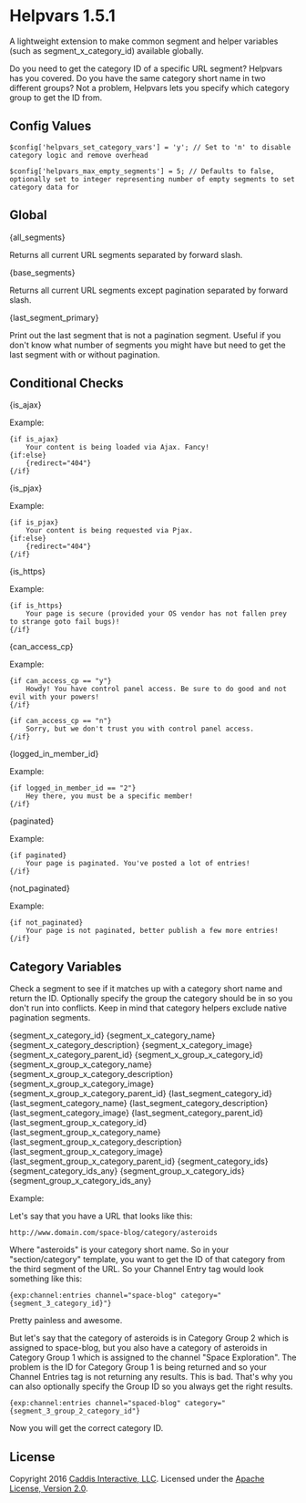 # Helpvars 1.5.1

A lightweight extension to make common segment and helper variables (such as segment_x_category_id) available globally.

Do you need to get the category ID of a specific URL segment? Helpvars has you covered. Do you have the same category short name in two different groups? Not a problem, Helpvars lets you specify which category group to get the ID from.

## Config Values

	$config['helpvars_set_category_vars'] = 'y'; // Set to 'n' to disable category logic and remove overhead

	$config['helpvars_max_empty_segments'] = 5; // Defaults to false, optionally set to integer representing number of empty segments to set category data for

## Global

{all_segments}

Returns all current URL segments separated by forward slash.

{base_segments}

Returns all current URL segments except pagination separated by forward slash.

{last_segment_primary}

Print out the last segment that is not a pagination segment. Useful if you don't know what number of segments you might have but need to get the last segment with or without pagination.

## Conditional Checks

{is_ajax}

Example:

	{if is_ajax}
		Your content is being loaded via Ajax. Fancy!
	{if:else}
		{redirect="404"}
	{/if}

{is_pjax}

Example:

	{if is_pjax}
		Your content is being requested via Pjax.
	{if:else}
		{redirect="404"}
	{/if}

{is_https}

Example:

	{if is_https}
		Your page is secure (provided your OS vendor has not fallen prey to strange goto fail bugs)!
	{/if}

{can_access_cp}

Example:

	{if can_access_cp == "y"}
		Howdy! You have control panel access. Be sure to do good and not evil with your powers!
	{/if}

	{if can_access_cp == "n"}
		Sorry, but we don't trust you with control panel access.
	{/if}

{logged_in_member_id}

Example:

	{if logged_in_member_id == "2"}
		Hey there, you must be a specific member!
	{/if}

{paginated}

Example:

	{if paginated}
		Your page is paginated. You've posted a lot of entries!
	{/if}

{not_paginated}

Example:

	{if not_paginated}
		Your page is not paginated, better publish a few more entries!
	{/if}

## Category Variables

Check a segment to see if it matches up with a category short name and return the ID. Optionally specify the group the category should be in so you don't run into conflicts. Keep in mind that category helpers exclude native pagination segments.

{segment_x_category_id}
{segment_x_category_name}
{segment_x_category_description}
{segment_x_category_image}
{segment_x_category_parent_id}
{segment_x_group_x_category_id}
{segment_x_group_x_category_name}
{segment_x_group_x_category_description}
{segment_x_group_x_category_image}
{segment_x_group_x_category_parent_id}
{last_segment_category_id}
{last_segment_category_name}
{last_segment_category_description}
{last_segment_category_image}
{last_segment_category_parent_id}
{last_segment_group_x_category_id}
{last_segment_group_x_category_name}
{last_segment_group_x_category_description}
{last_segment_group_x_category_image}
{last_segment_group_x_category_parent_id}
{segment_category_ids}
{segment_category_ids_any}
{segment_group_x_category_ids}
{segment_group_x_category_ids_any}

Example:

Let's say that you have a URL that looks like this:

	http://www.domain.com/space-blog/category/asteroids

Where "asteroids" is your category short name. So in your "section/category" template, you want to get the ID of that category from the third segment of the URL. So your Channel Entry tag would look something like this:

	{exp:channel:entries channel="space-blog" category="{segment_3_category_id}"}

Pretty painless and awesome.

But let's say that the category of asteroids is in Category Group 2 which is assigned to space-blog, but you also have a category of asteroids in Category Group 1 which is assigned to the channel "Space Exploration". The problem is the ID for Category Group 1 is being returned and so your Channel Entries tag is not returning any results. This is bad. That's why you can also optionally specify the Group ID so you always get the right results.

	{exp:channel:entries channel="spaced-blog" category="{segment_3_group_2_category_id"}

Now you will get the correct category ID.

## License

Copyright 2016 [Caddis Interactive, LLC](https://www.caddis.co). Licensed under the [Apache License, Version 2.0](https://github.com/caddis/helpvars/blob/master/LICENSE).